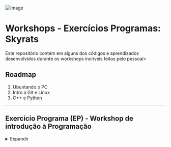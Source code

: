 ![image](https://scontent.ffor4-1.fna.fbcdn.net/v/t31.18172-8/s960x960/22829824_298404297328920_5472367341930442515_o.png?_nc_cat=105&ccb=1-3&_nc_sid=e3f864&_nc_eui2=AeGKfpva6MUKiTfm4OF1ZwfhuMeM7wPChIK4x4zvA8KEgqyiFjJ_rdlynDo32lvWOA7QMzTEDCRuCf5kxGsxnfzI&_nc_ohc=lcMl6UPASl4AX-Rz3Nj&_nc_ht=scontent.ffor4-1.fna&oh=7324a5f22986e190def666cbd10b7efb&oe=60F7DBCC)

# Workshops - Exercícios Programas: Skyrats

Este repositório contém em alguns dos códigos e aprendizados desenvolvidos durante os workshops incríveis feitos pelo pessoal>

## Roadmap 

1. Ubuntando o PC
2. Intro a Git e Linux 
3. C++ e Python

<hr>

## Exercício Programa (EP) - Workshop de introdução à Programação

<details>
<summary>Expandir</summary>

### Introdução

Desenvolvemos uma versão simplificada de uma estação de controle nas linguagens de programação Python e C++.

### Funcionamento

Nosso drone só poderá se mover em dois eixos, altura e posição horizontal.
O código deverá iniciar pedindo:
- O nome do drone (como uma string)
- A posição de início do drone (como um float)

O código deve ter uma interface em que o usuário tem 5 opções de escolha:
1. Armar o drone
2. Decolar o drone
3. Mudar a posição do drone
4. Pousar o drone
5. Sair da interface
Essa interface deverá aparecer para o usuário até que ele escolha a opção número 5.

### C++ 

#### Conceitos aprendidos:

<details>
<summary>Expandir</summary>
class Pizza {
  public: 
    void retirar_fatia() {
    fatias--;
  }
  private:
    string sabor;
    int 
}

</details>

<hr>

### Python
Desafio: Criar uma versão da solução desse exercício aplcando os conceitos de POO (Programação Orientada a Objeto)

#### Conceitos aprendidos:

<details>
<summary>Expandir</summary>
O método especial `__init__`
- Conhecido como **Construtor** de classe
- Chamado automaticamente pelo interpretador quando os objetos são criados
  - *Ex: quando as classes são instanciadas*

```
class Drone:
    def __init__(self, nome, posicao, altura, armado, voando):
        self.nome = nome
        self.posicao = posicao
        self.altura = altura
        self.armado = armado
        self.voando = voando
```


</details>

</details>